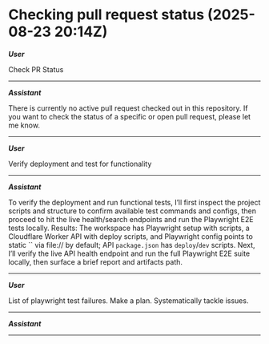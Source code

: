 <!-- Generated by SpecStory -->

# Checking pull request status (2025-08-23 20:14Z)

_**User**_

Check PR Status

---

_**Assistant**_

There is currently no active pull request checked out in this repository. If you want to check the status of a specific or open pull request, please let me know.

---

_**User**_

Verify deployment and test for functionality

---

_**Assistant**_

To verify the deployment and run functional tests, I’ll first inspect the project scripts and structure to confirm available test commands and configs, then proceed to hit the live health/search endpoints and run the Playwright E2E tests locally. Results: The workspace has Playwright setup with scripts, a Cloudflare Worker API with deploy scripts, and Playwright config points to static `` via file:// by default; API `package.json` has `deploy`/`dev` scripts. Next, I’ll verify the live API health endpoint and run the full Playwright E2E suite locally, then surface a brief report and artifacts path. 

---

_**User**_

List of playwright test failures. Make a plan. Systematically tackle issues.

---

_**Assistant**_



---

